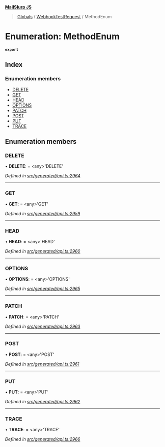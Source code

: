 **[MailSlurp JS](../README.md)**

> [Globals](../README.md) / [WebhookTestRequest](../modules/webhooktestrequest.md) / MethodEnum

# Enumeration: MethodEnum

**`export`** 

## Index

### Enumeration members

* [DELETE](webhooktestrequest.methodenum.md#delete)
* [GET](webhooktestrequest.methodenum.md#get)
* [HEAD](webhooktestrequest.methodenum.md#head)
* [OPTIONS](webhooktestrequest.methodenum.md#options)
* [PATCH](webhooktestrequest.methodenum.md#patch)
* [POST](webhooktestrequest.methodenum.md#post)
* [PUT](webhooktestrequest.methodenum.md#put)
* [TRACE](webhooktestrequest.methodenum.md#trace)

## Enumeration members

### DELETE

•  **DELETE**:  = \<any>'DELETE'

*Defined in [src/generated/api.ts:2964](https://github.com/mailslurp/mailslurp-client/blob/c6aef6d/src/generated/api.ts#L2964)*

___

### GET

•  **GET**:  = \<any>'GET'

*Defined in [src/generated/api.ts:2959](https://github.com/mailslurp/mailslurp-client/blob/c6aef6d/src/generated/api.ts#L2959)*

___

### HEAD

•  **HEAD**:  = \<any>'HEAD'

*Defined in [src/generated/api.ts:2960](https://github.com/mailslurp/mailslurp-client/blob/c6aef6d/src/generated/api.ts#L2960)*

___

### OPTIONS

•  **OPTIONS**:  = \<any>'OPTIONS'

*Defined in [src/generated/api.ts:2965](https://github.com/mailslurp/mailslurp-client/blob/c6aef6d/src/generated/api.ts#L2965)*

___

### PATCH

•  **PATCH**:  = \<any>'PATCH'

*Defined in [src/generated/api.ts:2963](https://github.com/mailslurp/mailslurp-client/blob/c6aef6d/src/generated/api.ts#L2963)*

___

### POST

•  **POST**:  = \<any>'POST'

*Defined in [src/generated/api.ts:2961](https://github.com/mailslurp/mailslurp-client/blob/c6aef6d/src/generated/api.ts#L2961)*

___

### PUT

•  **PUT**:  = \<any>'PUT'

*Defined in [src/generated/api.ts:2962](https://github.com/mailslurp/mailslurp-client/blob/c6aef6d/src/generated/api.ts#L2962)*

___

### TRACE

•  **TRACE**:  = \<any>'TRACE'

*Defined in [src/generated/api.ts:2966](https://github.com/mailslurp/mailslurp-client/blob/c6aef6d/src/generated/api.ts#L2966)*
